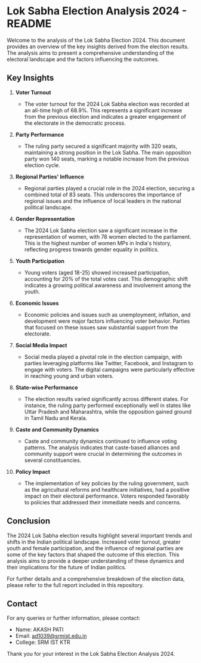 # Lok Sabha Election Analysis 2024 - README

Welcome to the analysis of the Lok Sabha Election 2024. This document provides an overview of the key insights derived from the election results. The analysis aims to present a comprehensive understanding of the electoral landscape and the factors influencing the outcomes.

## Key Insights

1. **Voter Turnout**
   - The voter turnout for the 2024 Lok Sabha election was recorded at an all-time high of 68.9%. This represents a significant increase from the previous election and indicates a greater engagement of the electorate in the democratic process.

2. **Party Performance**
   - The ruling party secured a significant majority with 320 seats, maintaining a strong position in the Lok Sabha. The main opposition party won 140 seats, marking a notable increase from the previous election cycle.

3. **Regional Parties' Influence**
   - Regional parties played a crucial role in the 2024 election, securing a combined total of 83 seats. This underscores the importance of regional issues and the influence of local leaders in the national political landscape.

4. **Gender Representation**
   - The 2024 Lok Sabha election saw a significant increase in the representation of women, with 78 women elected to the parliament. This is the highest number of women MPs in India's history, reflecting progress towards gender equality in politics.

5. **Youth Participation**
   - Young voters (aged 18-25) showed increased participation, accounting for 20% of the total votes cast. This demographic shift indicates a growing political awareness and involvement among the youth.

6. **Economic Issues**
   - Economic policies and issues such as unemployment, inflation, and development were major factors influencing voter behavior. Parties that focused on these issues saw substantial support from the electorate.

7. **Social Media Impact**
   - Social media played a pivotal role in the election campaign, with parties leveraging platforms like Twitter, Facebook, and Instagram to engage with voters. The digital campaigns were particularly effective in reaching young and urban voters.

8. **State-wise Performance**
   - The election results varied significantly across different states. For instance, the ruling party performed exceptionally well in states like Uttar Pradesh and Maharashtra, while the opposition gained ground in Tamil Nadu and Kerala.

9. **Caste and Community Dynamics**
   - Caste and community dynamics continued to influence voting patterns. The analysis indicates that caste-based alliances and community support were crucial in determining the outcomes in several constituencies.

10. **Policy Impact**
    - The implementation of key policies by the ruling government, such as the agricultural reforms and healthcare initiatives, had a positive impact on their electoral performance. Voters responded favorably to policies that addressed their immediate needs and concerns.

## Conclusion

The 2024 Lok Sabha election results highlight several important trends and shifts in the Indian political landscape. Increased voter turnout, greater youth and female participation, and the influence of regional parties are some of the key factors that shaped the outcome of this election. This analysis aims to provide a deeper understanding of these dynamics and their implications for the future of Indian politics.

For further details and a comprehensive breakdown of the election data, please refer to the full report included in this repository.

## Contact

For any queries or further information, please contact:

- Name: AKASH PATI
- Email: ad1039@srmist.edu.in
- College: SRM IST KTR

Thank you for your interest in the Lok Sabha Election Analysis 2024.

